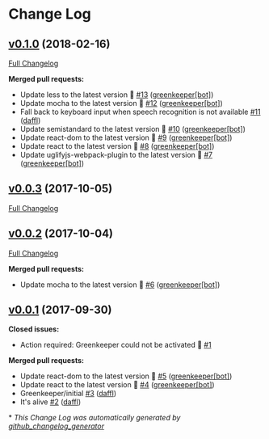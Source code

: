 # Change Log

## [v0.1.0](https://github.com/mysamai/mysam-ui/tree/v0.1.0) (2018-02-16)
[Full Changelog](https://github.com/mysamai/mysam-ui/compare/v0.0.3...v0.1.0)

**Merged pull requests:**

- Update less to the latest version 🚀 [\#13](https://github.com/mysamai/mysam-ui/pull/13) ([greenkeeper[bot]](https://github.com/apps/greenkeeper))
- Update mocha to the latest version 🚀 [\#12](https://github.com/mysamai/mysam-ui/pull/12) ([greenkeeper[bot]](https://github.com/apps/greenkeeper))
- Fall back to keyboard input when speech recognition is not available [\#11](https://github.com/mysamai/mysam-ui/pull/11) ([daffl](https://github.com/daffl))
- Update semistandard to the latest version 🚀 [\#10](https://github.com/mysamai/mysam-ui/pull/10) ([greenkeeper[bot]](https://github.com/apps/greenkeeper))
- Update react-dom to the latest version 🚀 [\#9](https://github.com/mysamai/mysam-ui/pull/9) ([greenkeeper[bot]](https://github.com/apps/greenkeeper))
- Update react to the latest version 🚀 [\#8](https://github.com/mysamai/mysam-ui/pull/8) ([greenkeeper[bot]](https://github.com/apps/greenkeeper))
- Update uglifyjs-webpack-plugin to the latest version 🚀 [\#7](https://github.com/mysamai/mysam-ui/pull/7) ([greenkeeper[bot]](https://github.com/apps/greenkeeper))

## [v0.0.3](https://github.com/mysamai/mysam-ui/tree/v0.0.3) (2017-10-05)
[Full Changelog](https://github.com/mysamai/mysam-ui/compare/v0.0.2...v0.0.3)

## [v0.0.2](https://github.com/mysamai/mysam-ui/tree/v0.0.2) (2017-10-04)
[Full Changelog](https://github.com/mysamai/mysam-ui/compare/v0.0.1...v0.0.2)

**Merged pull requests:**

- Update mocha to the latest version 🚀 [\#6](https://github.com/mysamai/mysam-ui/pull/6) ([greenkeeper[bot]](https://github.com/apps/greenkeeper))

## [v0.0.1](https://github.com/mysamai/mysam-ui/tree/v0.0.1) (2017-09-30)
**Closed issues:**

- Action required: Greenkeeper could not be activated 🚨 [\#1](https://github.com/mysamai/mysam-ui/issues/1)

**Merged pull requests:**

- Update react-dom to the latest version 🚀 [\#5](https://github.com/mysamai/mysam-ui/pull/5) ([greenkeeper[bot]](https://github.com/apps/greenkeeper))
- Update react to the latest version 🚀 [\#4](https://github.com/mysamai/mysam-ui/pull/4) ([greenkeeper[bot]](https://github.com/apps/greenkeeper))
- Greenkeeper/initial [\#3](https://github.com/mysamai/mysam-ui/pull/3) ([daffl](https://github.com/daffl))
- It's alive [\#2](https://github.com/mysamai/mysam-ui/pull/2) ([daffl](https://github.com/daffl))



\* *This Change Log was automatically generated by [github_changelog_generator](https://github.com/skywinder/Github-Changelog-Generator)*